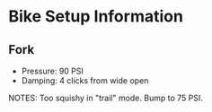 # Bike Setup Information

## Fork 

* Pressure: 90 PSI
* Damping: 4 clicks from wide open

NOTES: Too squishy in "trail" mode. Bump to 75 PSI.
